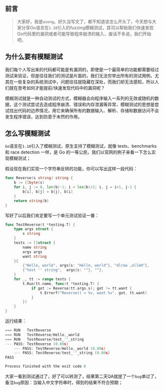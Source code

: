 ## 前言

> 大家好，我是`asong`。好久没写文了，都不知道该怎么开头了，今天想与大家分享Go语言在`1.18`引入的fuzzing模糊测试，其可以帮助我们快速发现Go代码里的漏洞或者可能导致程序崩溃的输入，废话不多说，我们开始吧。



## 为什么要有模糊测试

我们每个人写出来的代码都可能是有漏洞的，即使是一个最简单的功能都需要经过测试来验证，但是往往我们的测试是片面的，我们无法穷举出所有的测试用例，尤其在一些复杂的系统测试中，问题往往就隐藏在深处，而我们却无法感知，所以人们就在思考如何才能提前/快速发现代码中的漏洞呢？

模糊测试就是一种自动测试的方式，模糊器会向程序输入一系列的无效或随机的数据，这个测试尝试去造成程序崩溃、错误和内存泄漏等异常，模糊测试的思想是尝试找出代码的边界情况，用它来确保所有的数据输入、解析、存储和数据访问不会发生程序错误，达到防患于未然的作用。



## 怎么写模糊测试

`Go`语言在`1.18`引入了模糊测试，原生支持了模糊测试，就像 tests、benchmarks 和 race detection 一样，是 Go 的一等公民，我们以官网的例子来看一下怎么实现模糊测试；

假设现在我们实现一个字符串反转的功能，你可以写出这样一段代码：

```go
func Reverse(s string) string {
    b := []byte(s)
    for i, j := 0, len(b)-1; i < len(b)/2; i, j = i+1, j-1 {
        b[i], b[j] = b[j], b[i]
    }
    return string(b)
}
```

写好了以后我们肯定要写一个单元测试验证一番：

```go
func TestReverse(t *testing.T) {
	type args struct {
		s string
	}
	tests := []struct {
		name string
		args args
		want string
	}{
		{"Hello, world", args{s: "Hello, world"}, "dlrow ,olleH"},
		{"test '' string",  args{s: ""}, ""},
	}
	for _, tt := range tests {
		t.Run(tt.name, func(t *testing.T) {
			if got := Reverse(tt.args.s); got != tt.want {
				t.Errorf("Reverse() = %v, want %v", got, tt.want)
			}
		})
	}
}
```

运行结果：

```go
=== RUN   TestReverse
=== RUN   TestReverse/Hello,_world
=== RUN   TestReverse/test_''_string
--- PASS: TestReverse (0.00s)
    --- PASS: TestReverse/Hello,_world (0.00s)
    --- PASS: TestReverse/test_''_string (0.00s)
PASS

Process finished with the exit code 0
```

大家一看到测试通过了，好了可以转测了，结果第二天QA就提了一个`bug`单过了，备注`bug`原因：当输入中文字符串时，得到的结果不符合预期；

